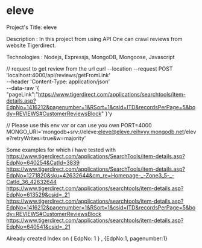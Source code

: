 # eleve

Project's Title: eleve

Description : In this project from using API One can crawl reviews from website Tigerdirect.

Technologies : Nodejs, Expressjs, MongoDB, Mongoose, Javascript

// request to get review from the url
curl --location --request POST 'localhost:4000/api/reviews/getFromLink' \
--header 'Content-Type: application/json' \
--data-raw '{
"pageLink":"https://www.tigerdirect.com/applications/searchtools/item-details.asp?EdpNo=1416212&pagenumber=1&RSort=1&csid=ITD&recordsPerPage=5&body=REVIEWS#CustomerReviewsBlock"
}'y

// Please use this env var or can use you own
PORT=4000
MONGO_URI='mongodb+srv://eleve:eleve@eleve.reihvyy.mongodb.net/eleve?retryWrites=true&w=majority'

Some examples for which i have tested with
https://www.tigerdirect.com/applications/SearchTools/item-details.asp?EdpNo=640254&CatId=3839
https://www.tigerdirect.com/applications/SearchTools/item-details.asp?EdpNo=1271820&sku=42632644&cm_re=Homepage-_-Zone3_5-_-CatId_36_42632644
https://www.tigerdirect.com/applications/searchtools/item-details.asp?EdpNo=613529&csid=_21
https://www.tigerdirect.com/applications/searchtools/item-details.asp?EdpNo=1416212&pagenumber=1&RSort=1&csid=ITD&recordsPerPage=5&body=REVIEWS#CustomerReviewsBlock
https://www.tigerdirect.com/applications/searchtools/item-details.asp?EdpNo=640541&csid=_21

Already created Index on { EdpNo: 1 } , {EdpNo:1, pagenumber:1}
